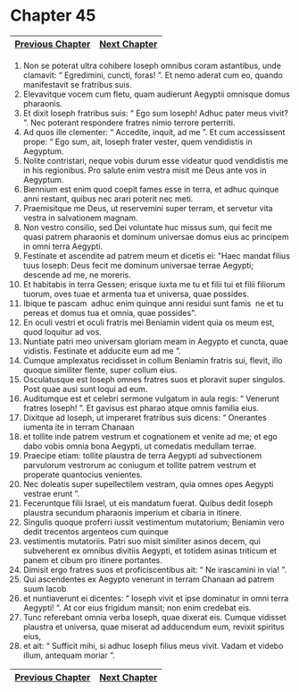 # Chapter 45
| [Previous Chapter](Chapter%2044.md)| [Next Chapter](Chapter%2046.md) |
| --- | --- |
1. Non se poterat ultra cohibere Ioseph omnibus coram astantibus, unde clamavit: “ Egredimini, cuncti, foras! ”. Et nemo aderat cum eo, quando manifestavit se fratribus suis.
2. Elevavitque vocem cum fletu, quam audierunt Aegyptii omnisque domus pharaonis.
3. Et dixit Ioseph fratribus suis: “ Ego sum Ioseph! Adhuc pater meus vivit? ”. Nec poterant respondere fratres nimio terrore perterriti.
4. Ad quos ille clementer: “ Accedite, inquit, ad me ”. Et cum accessissent prope: “ Ego sum, ait, Ioseph frater vester, quem vendidistis in Aegyptum.
5. Nolite contristari, neque vobis durum esse videatur quod vendidistis me in his regionibus. Pro salute enim vestra misit me Deus ante vos in Aegyptum.
6. Biennium est enim quod coepit fames esse in terra, et adhuc quinque anni restant, quibus nec arari poterit nec meti.
7. Praemisitque me Deus, ut reservemini super terram, et servetur vita vestra in salvationem magnam.
8. Non vestro consilio, sed Dei voluntate huc missus sum, qui fecit me quasi patrem pharaonis et dominum universae domus eius ac principem in omni terra Aegypti.
9. Festinate et ascendite ad patrem meum et dicetis ei: "Haec mandat filius tuus Ioseph: Deus fecit me dominum universae terrae Aegypti; descende ad me, ne moreris.
10. Et habitabis in terra Gessen; erisque iuxta me tu et filii tui et filii filiorum tuorum, oves tuae et armenta tua et universa, quae possides.
11. Ibique te pascam ­ adhuc enim quinque anni residui sunt famis ­ ne et tu pereas et domus tua et omnia, quae possides".
12. En oculi vestri et oculi fratris mei Beniamin vident quia os meum est, quod loquitur ad vos.
13. Nuntiate patri meo universam gloriam meam in Aegypto et cuncta, quae vidistis. Festinate et adducite eum ad me ”.
14. Cumque amplexatus recidisset in collum Beniamin fratris sui, flevit, illo quoque similiter flente, super collum eius.
15. Osculatusque est Ioseph omnes fratres suos et ploravit super singulos. Post quae ausi sunt loqui ad eum.
16. Auditumque est et celebri sermone vulgatum in aula regis: “ Venerunt fratres Ioseph! ”. Et gavisus est pharao atque omnis familia eius.
17. Dixitque ad Ioseph, ut imperaret fratribus suis dicens: “ Onerantes iumenta ite in terram Chanaan
18. et tollite inde patrem vestrum et cognationem et venite ad me; et ego dabo vobis omnia bona Aegypti, ut comedatis medullam terrae.
19. Praecipe etiam: tollite plaustra de terra Aegypti ad subvectionem parvulorum vestrorum ac coniugum et tollite patrem vestrum et properate quantocius venientes.
20. Nec doleatis super supellectilem vestram, quia omnes opes Aegypti vestrae erunt ”.
21. Feceruntque filii Israel, ut eis mandatum fuerat. Quibus dedit Ioseph plaustra secundum pharaonis imperium et cibaria in itinere.
22. Singulis quoque proferri iussit vestimentum mutatorium; Beniamin vero dedit trecentos argenteos cum quinque
23. vestimentis mutatoriis. Patri suo misit similiter asinos decem, qui subveherent ex omnibus divitiis Aegypti, et totidem asinas triticum et panem et cibum pro itinere portantes.
24. Dimisit ergo fratres suos et proficiscentibus ait: “ Ne irascamini in via! ”.
25. Qui ascendentes ex Aegypto venerunt in terram Chanaan ad patrem suum Iacob
26. et nuntiaverunt ei dicentes: “ Ioseph vivit et ipse dominatur in omni terra Aegypti! ”. At cor eius frigidum mansit; non enim credebat eis.
27. Tunc referebant omnia verba Ioseph, quae dixerat eis. Cumque vidisset plaustra et universa, quae miserat ad adducendum eum, revixit spiritus eius,
28. et ait: “ Sufficit mihi, si adhuc Ioseph filius meus vivit. Vadam et videbo illum, antequam moriar ”.

| [Previous Chapter](Chapter%2044.md)| [Next Chapter](Chapter%2046.md) |
| --- | --- |